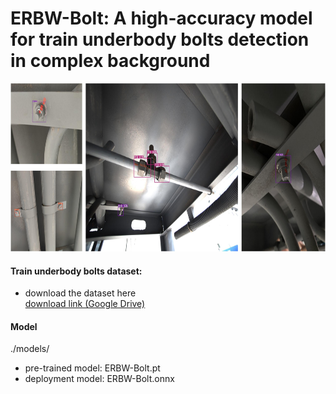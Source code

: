 # ERBW-Bolt: A high-accuracy model for train underbody bolts detection in complex background

<p align="center">
    <img src="./imgs/ERBW-detect.jpg" width="759" height="269" >
</p>

#### Train underbody bolts dataset:
+ download the dataset here  
[download link (Google Drive)](https://drive.google.com/file/d/12MH6mzOmBdJsHHr5u5QUMJmN7D39OPqO/view?usp=drive_link)

#### Model
./models/  
+ pre-trained model: ERBW-Bolt.pt
+ deployment model: ERBW-Bolt.onnx
